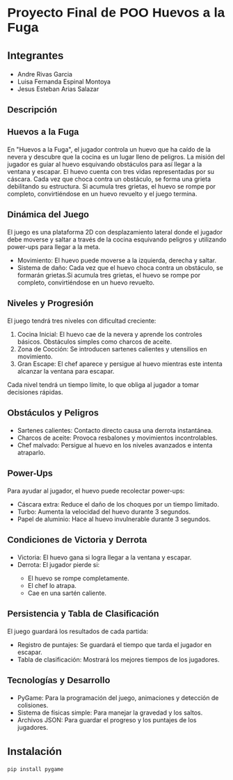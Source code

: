 <h1 style="font-family: 'Arial'; font-size:30px;">Proyecto Final de POO Huevos a la Fuga</h1>

<h2 style="font-family: 'Arial'; font-size:24px; color:">Integrantes</h2>
<ul >
    <li>Andre Rivas Garcia</li>
    <li>Luisa Fernanda Espinal Montoya</li>
    <li>Jesus Esteban Arias Salazar</li>
</ul>

<h2 style="font-family: 'Arial'; font-size:20px">Descripción</h2>

<h3 style="font-family: 'Arial'; font-size:20px">Huevos a la Fuga</h3>

<p >En "Huevos a la Fuga", el jugador controla un huevo que ha caído de la nevera y descubre que la cocina es un lugar lleno de peligros. La misión del jugador es guiar al huevo esquivando obstáculos para así llegar a la ventana y escapar. El huevo cuenta con tres vidas representadas por su cáscara. Cada vez que choca contra un obstáculo, se forma una grieta debilitando su estructura. Si acumula tres grietas, el huevo se rompe por completo, convirtiéndose en un huevo revuelto y el juego termina.</p>

<h3 style="font-family: 'Arial'; font-size:20px">Dinámica del Juego</h3>

<p>El juego es una plataforma 2D con desplazamiento lateral donde el jugador debe moverse y saltar a través de la cocina esquivando peligros y utilizando power-ups para llegar a la meta.</p>
<ul>
<li>Movimiento: El huevo puede moverse a la izquierda, derecha y saltar.</li>

<li>Sistema de daño: Cada vez que el huevo choca contra un obstáculo, se formarán grietas.Si acumula tres grietas, el huevo se rompe por completo, convirtiéndose en un huevo revuelto. </li>
</ul>
<h3 style="font-family: 'Arial'; font-size:20px">Niveles y Progresión</h3>

<p>El juego tendrá tres niveles con dificultad creciente:</p>
<ol>
<li style="list-style-type: decimal;">Cocina Inicial: El huevo cae de la nevera y aprende los controles básicos. Obstáculos simples como charcos de aceite.</li>

<li style="list-style-type: decimal;">Zona de Cocción: Se introducen sartenes calientes y utensilios en movimiento.</li>

<li style="list-style-type: decimal;">Gran Escape: El chef aparece y persigue al huevo mientras este intenta alcanzar la ventana para escapar.</li>

</ol>
<p>Cada nivel tendrá un tiempo límite, lo que obliga al jugador a tomar decisiones rápidas.</p>

<h3 style="font-family: 'Arial'; font-size:20px">Obstáculos y Peligros</h3>
<ul>
<li>Sartenes calientes: Contacto directo causa una derrota instantánea.</li>

<li>Charcos de aceite: Provoca resbalones y movimientos incontrolables.</li>

<li>Chef malvado: Persigue al huevo en los niveles avanzados e intenta atraparlo.</li>
</ul>
<h3 style="font-family: 'Arial'; font-size:20px">Power-Ups</h3>

Para ayudar al jugador, el huevo puede recolectar power-ups:
<ul>
<li>Cáscara extra: Reduce el daño de los choques por un tiempo limitado.</li>

<li>Turbo: Aumenta la velocidad del huevo durante 3 segundos.</li>

<li>Papel de aluminio: Hace al huevo invulnerable durante 3 segundos.</li>
</ul>

<h3 style="font-family: 'Arial'; font-size:20px">Condiciones de Victoria y Derrota</h3>
<ul>
<li>Victoria: El huevo gana si logra llegar a la ventana y escapar.

<li>Derrota: El jugador pierde si:</li>
    <ul>
        <li>El huevo se rompe completamente.</li>
        <li>El chef lo atrapa.</li>
        <li>Cae en una sartén caliente.</li>
    </ul>
</ul>
<h3 style="font-family: 'Arial'; font-size:20px">Persistencia y Tabla de Clasificación</h3>
<p>El juego guardará los resultados de cada partida:</p>
<ul>
<li>Registro de puntajes: Se guardará el tiempo que tarda el jugador en escapar.</li> 
<li>Tabla de clasificación: Mostrará los mejores tiempos de los jugadores.</li>
</ul>
<h3 style="font-family: 'Arial'; font-size:20px">Tecnologías y Desarrollo</h3>
<ul>
<li>PyGame: Para la programación del juego, animaciones y detección de colisiones.</li>
<li>Sistema de físicas simple: Para manejar la gravedad y los saltos.</li>
<li>Archivos JSON: Para guardar el progreso y los puntajes de los jugadores.</li>
</ul>

<h2 style="font-family: 'Arial'; font-size:24px">Instalación</h2>

```bash
pip install pygame
```
